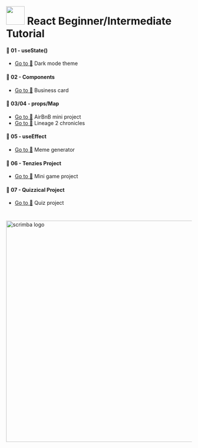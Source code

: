 # <img width="50" src="https://upload.wikimedia.org/wikipedia/commons/a/a7/React-icon.svg" /> React Beginner/Intermediate Tutorial

#### 🚀 01 - useState() 
- [Go to 📂](https://github.com/Dev-EndLess/React-Course-Beginner-Intermediate/tree/master/1_First_Project/src) Dark mode theme
#### 🚀 02 - Components
- [Go to 📂](https://github.com/Dev-EndLess/React-Course-Beginner-Intermediate/tree/master/2_Business_Card/src) Business card
#### 🚀 03/04 - props/Map
-  [Go to 📂](https://github.com/Dev-EndLess/React-Course-Beginner-Intermediate/tree/master/3_AirBnB_Project/src) AirBnB mini project
- [Go to 📂](https://github.com/Dev-EndLess/React-Course-Beginner-Intermediate/tree/master/4_L2_Cronicles/src) Lineage 2 chronicles
#### 🚀 05 - useEffect
- [Go to 📂](https://github.com/Dev-EndLess/React-Course-Beginner-Intermediate/tree/master/5_Meme_Generator/src) Meme generator
#### 🚀 06 - Tenzies Project
- [Go to 📂](https://github.com/Dev-EndLess/React-Course-Beginner-Intermediate/tree/master/6_Tenzies_Project/src) Mini game project
#### 🚀 07 - Quizzical Project
- [Go to 📂](https://github.com/Dev-EndLess/React-Course-Beginner-Intermediate/tree/master/7_Quizzical_Project/src) Quiz project
  
# 
<img width="600" alt="scrimba logo" src="https://scrimba.com/static/art/scrimba-og-image.png" />